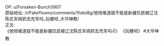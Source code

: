 
OP: u/Forsaken-Bunch3907  
原始地址: /r/FakeYoumo/comments/1hdoi8g/弛旭难道就不能是新疆饥民被辽沈陈氏军阀抓去充军吗_玩梗呗_大华神教/  
正文:  
《弛旭难道就不能是新疆饥民被辽沈陈氏军阀抓去充军吗✌》 《玩梗呗》 #大华神教  

